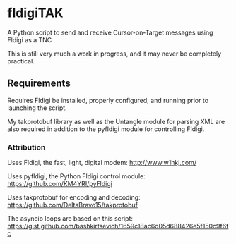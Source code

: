 # fldigiTAK
A Python script to send and receive Cursor-on-Target messages using Fldigi as a TNC

This is still very much a work in progress, and it may never be completely practical.

## Requirements
Requires Fldigi be installed, properly configured, and running prior to launching the script.

My takprotobuf library as well as the Untangle module for parsing XML are also required in addition to the pyfldigi module for controlling Fldigi.

### Attribution
Uses Fldigi, the fast, light, digital modem: http://www.w1hkj.com/

Uses pyfldigi, the Python Fldigi control module: https://github.com/KM4YRI/pyFldigi

Uses takprotobuf for encoding and decoding: https://github.com/DeltaBravo15/takprotobuf

The asyncio loops are based on this script: https://gist.github.com/bashkirtsevich/1659c18ac6d05d688426e5f150c9f6fc
